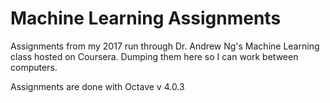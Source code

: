 # Machine Learning Assignments

Assignments from my 2017 run through Dr. Andrew Ng's Machine Learning class hosted on Coursera. Dumping them here so I can work between computers.

Assignments are done with Octave v 4.0.3
